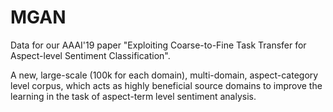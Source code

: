 # MGAN

Data for our AAAI'19 paper "Exploiting Coarse-to-Fine Task Transfer for Aspect-level Sentiment Classification".


A new, large-scale (100k for each domain), multi-domain, aspect-category level corpus, which acts as highly beneficial source domains to improve the learning in the task of aspect-term level sentiment analysis.

